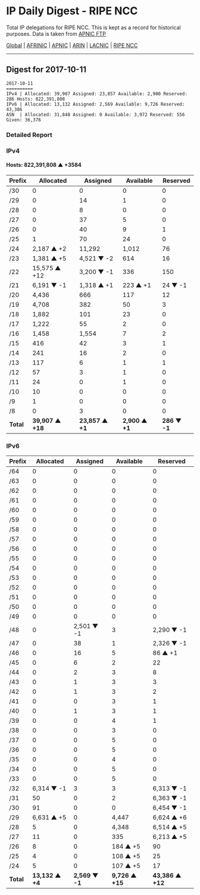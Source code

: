 # IP Daily Digest - RIPE NCC

Total IP delegations for RIPE NCC. This is kept as a record for historical purposes. Data is taken from [APNIC FTP](https://ftp.apnic.net/)

[Global](https://github.com/csmets/IP-Daily-Digest) | [AFRINIC](https://github.com/csmets/IP-Daily-Digest/tree/master/archives/AFRINIC) | [APNIC](https://github.com/csmets/IP-Daily-Digest/tree/master/archives/APNIC) | [ARIN](https://github.com/csmets/IP-Daily-Digest/tree/master/archives/ARIN) | [LACNIC](https://github.com/csmets/IP-Daily-Digest/tree/master/archives/LACNIC) | [RIPE NCC](https://github.com/csmets/IP-Daily-Digest/tree/master/archives/RIPE_NCC)

---

## Digest for 2017-10-11
```
2017-10-11
==========
IPv4 | Allocated: 39,907 Assigned: 23,857 Available: 2,900 Reserved: 286 Hosts: 822,391,808
IPv6 | Allocated: 13,132 Assigned: 2,569 Available: 9,726 Reserved: 43,386
ASN  | Allocated: 31,848 Assigned: 0 Available: 3,972 Reserved: 556 Given: 36,376
```

### Detailed Report

### IPv4

#### Hosts: **822,391,808 ▲ +3584**

| Prefix | Allocated | Assigned | Available | Reserved |
| ----- | ----- | ----- | ----- | ----- |
| /30 | 0 | 0 | 0 | 0 |
| /29 | 0 | 14 | 1 | 0 |
| /28 | 0 | 8 | 0 | 0 |
| /27 | 0 | 37 | 5 | 0 |
| /26 | 0 | 40 | 9 | 1 |
| /25 | 1 | 70 | 24 | 0 |
| /24 | 2,187 ▲ +2 | 11,292 | 1,012 | 76 |
| /23 | 1,381 ▲ +5 | 4,521 ▼ -2 | 614 | 16 |
| /22 | 15,575 ▲ +12 | 3,200 ▼ -1 | 336 | 150 |
| /21 | 6,191 ▼ -1 | 1,318 ▲ +1 | 223 ▲ +1 | 24 ▼ -1 |
| /20 | 4,436 | 666 | 117 | 12 |
| /19 | 4,708 | 382 | 50 | 3 |
| /18 | 1,882 | 101 | 23 | 0 |
| /17 | 1,222 | 55 | 2 | 0 |
| /16 | 1,458 | 1,554 | 7 | 2 |
| /15 | 416 | 42 | 3 | 1 |
| /14 | 241 | 16 | 2 | 0 |
| /13 | 117 | 6 | 1 | 1 |
| /12 | 57 | 3 | 1 | 0 |
| /11 | 24 | 0 | 1 | 0 |
| /10 | 10 | 0 | 0 | 0 |
| /9 | 1 | 0 | 0 | 0 |
| /8 | 0 | 3 | 0 | 0 |
| **Total** | **39,907 ▲ +18** | **23,857 ▲ +1** | **2,900 ▲ +1** | **286 ▼ -1** |

### IPv6

| Prefix | Allocated | Assigned | Available | Reserved |
| ----- | ----- | ----- | ----- | ----- |
| /64 | 0 | 0 | 0 | 0 |
| /63 | 0 | 0 | 0 | 0 |
| /62 | 0 | 0 | 0 | 0 |
| /61 | 0 | 0 | 0 | 0 |
| /60 | 0 | 0 | 0 | 0 |
| /59 | 0 | 0 | 0 | 0 |
| /58 | 0 | 0 | 0 | 0 |
| /57 | 0 | 0 | 0 | 0 |
| /56 | 0 | 0 | 0 | 0 |
| /55 | 0 | 0 | 0 | 0 |
| /54 | 0 | 0 | 0 | 0 |
| /53 | 0 | 0 | 0 | 0 |
| /52 | 0 | 0 | 0 | 0 |
| /51 | 0 | 0 | 0 | 0 |
| /50 | 0 | 0 | 0 | 0 |
| /49 | 0 | 0 | 0 | 0 |
| /48 | 0 | 2,501 ▼ -1 | 3 | 2,290 ▼ -1 |
| /47 | 0 | 38 | 1 | 2,326 ▼ -1 |
| /46 | 0 | 16 | 5 | 86 ▲ +1 |
| /45 | 0 | 6 | 2 | 22 |
| /44 | 0 | 2 | 3 | 8 |
| /43 | 0 | 1 | 3 | 3 |
| /42 | 0 | 1 | 3 | 2 |
| /41 | 0 | 0 | 3 | 1 |
| /40 | 0 | 1 | 3 | 1 |
| /39 | 0 | 0 | 4 | 1 |
| /38 | 0 | 0 | 3 | 0 |
| /37 | 0 | 0 | 5 | 0 |
| /36 | 0 | 0 | 5 | 0 |
| /35 | 0 | 0 | 4 | 0 |
| /34 | 0 | 0 | 5 | 0 |
| /33 | 0 | 0 | 5 | 0 |
| /32 | 6,314 ▼ -1 | 3 | 3 | 6,313 ▼ -1 |
| /31 | 50 | 0 | 2 | 6,363 ▼ -1 |
| /30 | 91 | 0 | 0 | 6,454 ▼ -1 |
| /29 | 6,631 ▲ +5 | 0 | 4,447 | 6,624 ▲ +6 |
| /28 | 5 | 0 | 4,348 | 6,514 ▲ +5 |
| /27 | 11 | 0 | 335 | 6,213 ▲ +5 |
| /26 | 8 | 0 | 184 ▲ +5 | 90 |
| /25 | 4 | 0 | 108 ▲ +5 | 25 |
| /24 | 5 | 0 | 107 ▲ +5 | 17 |
| **Total** | **13,132 ▲ +4** | **2,569 ▼ -1** | **9,726 ▲ +15** | **43,386 ▲ +12** |
